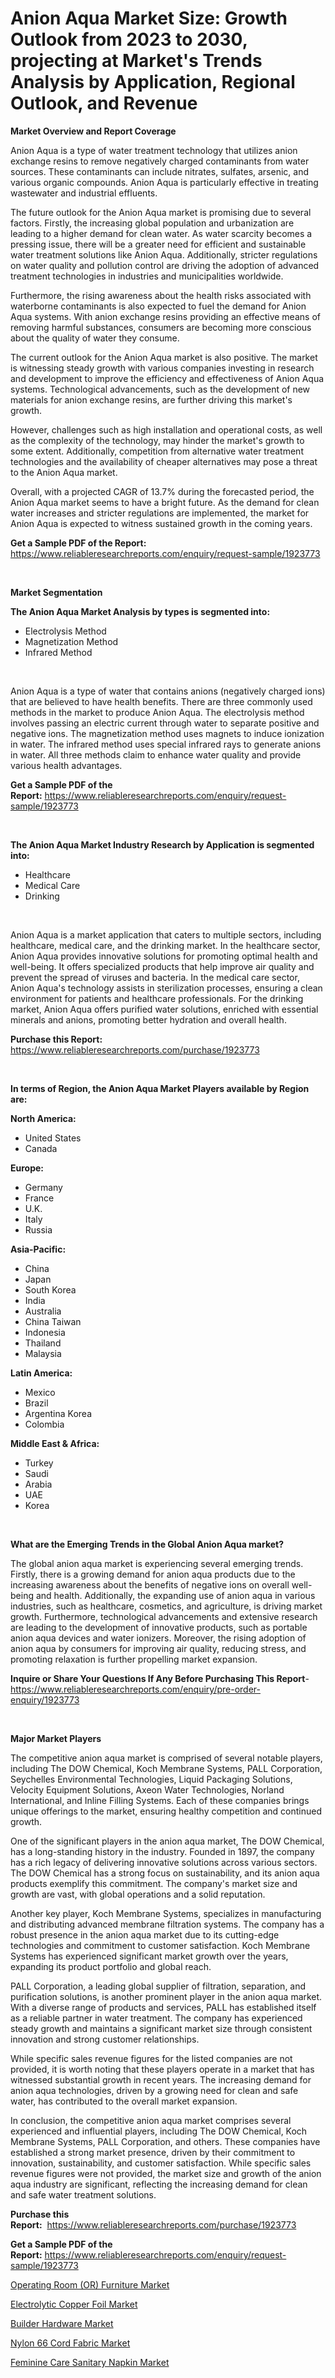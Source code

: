 <p><h1>Anion Aqua Market Size: Growth Outlook from 2023 to 2030, projecting at Market's Trends Analysis by Application, Regional Outlook, and Revenue</h1></p><p><strong>Market Overview and Report Coverage</strong></p>
<p><p>Anion Aqua is a type of water treatment technology that utilizes anion exchange resins to remove negatively charged contaminants from water sources. These contaminants can include nitrates, sulfates, arsenic, and various organic compounds. Anion Aqua is particularly effective in treating wastewater and industrial effluents.</p><p>The future outlook for the Anion Aqua market is promising due to several factors. Firstly, the increasing global population and urbanization are leading to a higher demand for clean water. As water scarcity becomes a pressing issue, there will be a greater need for efficient and sustainable water treatment solutions like Anion Aqua. Additionally, stricter regulations on water quality and pollution control are driving the adoption of advanced treatment technologies in industries and municipalities worldwide.</p><p>Furthermore, the rising awareness about the health risks associated with waterborne contaminants is also expected to fuel the demand for Anion Aqua systems. With anion exchange resins providing an effective means of removing harmful substances, consumers are becoming more conscious about the quality of water they consume.</p><p>The current outlook for the Anion Aqua market is also positive. The market is witnessing steady growth with various companies investing in research and development to improve the efficiency and effectiveness of Anion Aqua systems. Technological advancements, such as the development of new materials for anion exchange resins, are further driving this market's growth.</p><p>However, challenges such as high installation and operational costs, as well as the complexity of the technology, may hinder the market's growth to some extent. Additionally, competition from alternative water treatment technologies and the availability of cheaper alternatives may pose a threat to the Anion Aqua market.</p><p>Overall, with a projected CAGR of 13.7% during the forecasted period, the Anion Aqua market seems to have a bright future. As the demand for clean water increases and stricter regulations are implemented, the market for Anion Aqua is expected to witness sustained growth in the coming years.</p></p>
<p><strong>Get a Sample PDF of the Report:</strong> <a href="https://www.reliableresearchreports.com/enquiry/request-sample/1923773">https://www.reliableresearchreports.com/enquiry/request-sample/1923773</a></p>
<p>&nbsp;</p>
<p><strong>Market Segmentation</strong></p>
<p><strong>The Anion Aqua Market Analysis by types is segmented into:</strong></p>
<p><ul><li>Electrolysis Method</li><li>Magnetization Method</li><li>Infrared Method</li></ul></p>
<p>&nbsp;</p>
<p><p>Anion Aqua is a type of water that contains anions (negatively charged ions) that are believed to have health benefits. There are three commonly used methods in the market to produce Anion Aqua. The electrolysis method involves passing an electric current through water to separate positive and negative ions. The magnetization method uses magnets to induce ionization in water. The infrared method uses special infrared rays to generate anions in water. All three methods claim to enhance water quality and provide various health advantages.</p></p>
<p><strong>Get a Sample PDF of the Report:</strong>&nbsp;<a href="https://www.reliableresearchreports.com/enquiry/request-sample/1923773">https://www.reliableresearchreports.com/enquiry/request-sample/1923773</a></p>
<p>&nbsp;</p>
<p><strong>The Anion Aqua Market Industry Research by Application is segmented into:</strong></p>
<p><ul><li>Healthcare</li><li>Medical Care</li><li>Drinking</li></ul></p>
<p>&nbsp;</p>
<p><p>Anion Aqua is a market application that caters to multiple sectors, including healthcare, medical care, and the drinking market. In the healthcare sector, Anion Aqua provides innovative solutions for promoting optimal health and well-being. It offers specialized products that help improve air quality and prevent the spread of viruses and bacteria. In the medical care sector, Anion Aqua's technology assists in sterilization processes, ensuring a clean environment for patients and healthcare professionals. For the drinking market, Anion Aqua offers purified water solutions, enriched with essential minerals and anions, promoting better hydration and overall health.</p></p>
<p><strong>Purchase this Report:</strong>&nbsp; <a href="https://www.reliableresearchreports.com/purchase/1923773">https://www.reliableresearchreports.com/purchase/1923773</a></p>
<p>&nbsp;</p>
<p><strong>In terms of Region, the Anion Aqua Market Players available by Region are:</strong></p>
<p>
    <p> <strong> North America: </strong>
        <ul>
            <li>United States</li>
            <li>Canada</li>
        </ul>
        </p> 
    <p> <strong> Europe: </strong>
        <ul>
            <li>Germany</li>
            <li>France</li>
            <li>U.K.</li>
            <li>Italy</li>
            <li>Russia</li>
        </ul>
        </p> 
    <p> <strong> Asia-Pacific: </strong>
        <ul>
            <li>China</li>
            <li>Japan</li>
            <li>South Korea</li>
            <li>India</li>
            <li>Australia</li>
            <li>China Taiwan</li>
            <li>Indonesia</li>
            <li>Thailand</li>
            <li>Malaysia</li>
        </ul>
        </p> 
    <p> <strong> Latin America: </strong>
        <ul>
            <li>Mexico</li>
            <li>Brazil</li>
            <li>Argentina Korea</li>
            <li>Colombia</li>
        </ul>
        </p> 
    <p> <strong> Middle East & Africa: </strong>
        <ul>
            <li>Turkey</li>
            <li>Saudi</li>
            <li>Arabia</li>
            <li>UAE</li>
            <li>Korea</li>
        </ul>
    </p>
    </p>
<p>&nbsp;</p>
<p><strong>What are the Emerging Trends in the Global Anion Aqua market?</strong></p>
<p><p>The global anion aqua market is experiencing several emerging trends. Firstly, there is a growing demand for anion aqua products due to the increasing awareness about the benefits of negative ions on overall well-being and health. Additionally, the expanding use of anion aqua in various industries, such as healthcare, cosmetics, and agriculture, is driving market growth. Furthermore, technological advancements and extensive research are leading to the development of innovative products, such as portable anion aqua devices and water ionizers. Moreover, the rising adoption of anion aqua by consumers for improving air quality, reducing stress, and promoting relaxation is further propelling market expansion.</p></p>
<p><strong>Inquire or Share Your Questions If Any Before Purchasing This Report</strong>- <a href="https://www.reliableresearchreports.com/enquiry/pre-order-enquiry/1923773">https://www.reliableresearchreports.com/enquiry/pre-order-enquiry/1923773</a></p>
<p>&nbsp;</p>
<p><strong>Major Market Players</strong></p>
<p><p>The competitive anion aqua market is comprised of several notable players, including The DOW Chemical, Koch Membrane Systems, PALL Corporation, Seychelles Environmental Technologies, Liquid Packaging Solutions, Velocity Equipment Solutions, Axeon Water Technologies, Norland International, and Inline Filling Systems. Each of these companies brings unique offerings to the market, ensuring healthy competition and continued growth.</p><p>One of the significant players in the anion aqua market, The DOW Chemical, has a long-standing history in the industry. Founded in 1897, the company has a rich legacy of delivering innovative solutions across various sectors. The DOW Chemical has a strong focus on sustainability, and its anion aqua products exemplify this commitment. The company's market size and growth are vast, with global operations and a solid reputation.</p><p>Another key player, Koch Membrane Systems, specializes in manufacturing and distributing advanced membrane filtration systems. The company has a robust presence in the anion aqua market due to its cutting-edge technologies and commitment to customer satisfaction. Koch Membrane Systems has experienced significant market growth over the years, expanding its product portfolio and global reach.</p><p>PALL Corporation, a leading global supplier of filtration, separation, and purification solutions, is another prominent player in the anion aqua market. With a diverse range of products and services, PALL has established itself as a reliable partner in water treatment. The company has experienced steady growth and maintains a significant market size through consistent innovation and strong customer relationships.</p><p>While specific sales revenue figures for the listed companies are not provided, it is worth noting that these players operate in a market that has witnessed substantial growth in recent years. The increasing demand for anion aqua technologies, driven by a growing need for clean and safe water, has contributed to the overall market expansion.</p><p>In conclusion, the competitive anion aqua market comprises several experienced and influential players, including The DOW Chemical, Koch Membrane Systems, PALL Corporation, and others. These companies have established a strong market presence, driven by their commitment to innovation, sustainability, and customer satisfaction. While specific sales revenue figures were not provided, the market size and growth of the anion aqua industry are significant, reflecting the increasing demand for clean and safe water treatment solutions.</p></p>
<p><strong>Purchase this Report:</strong>&nbsp;&nbsp;<a href="https://www.reliableresearchreports.com/purchase/1923773">https://www.reliableresearchreports.com/purchase/1923773</a></p>
<p></p>
<p><strong>Get a Sample PDF of the Report:</strong>&nbsp;<a href="https://www.reliableresearchreports.com/enquiry/request-sample/1923773">https://www.reliableresearchreports.com/enquiry/request-sample/1923773</a></p>
<p><p><a href="https://github.com/pizolina/Market-Research-Report-List-1/blob/main/operating-room-or-furniture-market.md">Operating Room (OR) Furniture Market</a></p><p><a href="https://medium.com/@jaremington56468/electrolytic-copper-foil-market-share-evolution-and-market-growth-trends-2023-2030-5ae505be8f96">Electrolytic Copper Foil Market</a></p><p><a href="https://medium.com/@damorgan64868/builder-hardware-market-analysis-its-cagr-market-segmentation-and-global-industry-overview-76fd15adfaaa">Builder Hardware Market</a></p><p><a href="https://www.linkedin.com/pulse/nylon-66-cord-fabric-market-size-2023-2030-global-industrial-i6sjc/">Nylon 66 Cord Fabric Market</a></p><p><a href="https://github.com/lbird53714/Market-Research-Report-List-1/blob/main/feminine-care-sanitary-napkin-market.md">Feminine Care Sanitary Napkin Market</a></p></p>
